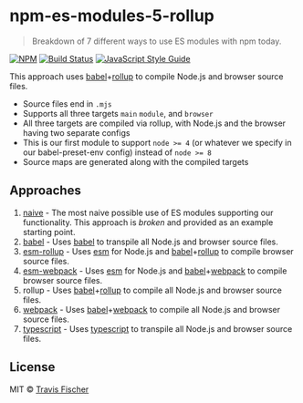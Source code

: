 # npm-es-modules-5-rollup

> Breakdown of 7 different ways to use ES modules with npm today.

[![NPM](https://img.shields.io/npm/v/npm-es-modules-5-rollup.svg)](https://www.npmjs.com/package/npm-es-modules-5-rollup) [![Build Status](https://travis-ci.com/transitive-bullshit/npm-es-modules.svg?branch=master)](https://travis-ci.com/transitive-bullshit/npm-es-modules) [![JavaScript Style Guide](https://img.shields.io/badge/code_style-standard-brightgreen.svg)](https://standardjs.com)

This approach uses [babel](https://babeljs.io/)+[rollup](https://rollupjs.org/guide/en) to compile Node.js and browser source files.

- Source files end in `.mjs`
- Supports all three targets `main` `module`, and `browser`
- All three targets are compiled via rollup, with Node.js and the browser having two separate configs
- This is our first module to support `node >= 4` (or whatever we specify in our babel-preset-env config) instead of `node >= 8`
- Source maps are generated along with the compiled targets

## Approaches

1. [naive](../1-naive) - The most naive possible use of ES modules supporting our functionality. This approach is *broken* and provided as an example starting point.
2. [babel](../2-babel) - Uses [babel](https://babeljs.io/) to transpile all Node.js and browser source files.
3. [esm-rollup](../3-esm-rollup) - Uses [esm](https://github.com/standard-things/esm) for Node.js and [babel](https://babeljs.io/)+[rollup](https://rollupjs.org/guide/en) to compile browser source files.
4. [esm-webpack](../4-esm-webpack) - Uses [esm](https://github.com/standard-things/esm) for Node.js and [babel](https://babeljs.io/)+[webpack](https://webpack.js.org/) to compile browser source files.
5. rollup - Uses [babel](https://babeljs.io/)+[rollup](https://rollupjs.org/guide/en) to compile all Node.js and browser source files.
6. [webpack](../6-webpack) - Uses [babel](https://babeljs.io/)+[webpack](https://webpack.js.org/) to compile all Node.js and browser source files.
7. [typescript](../7-typescript) - Uses [typescript](https://www.typescriptlang.org/) to transpile all Node.js and browser source files.

## License

MIT © [Travis Fischer](https://github.com/transitive-bullshit)
